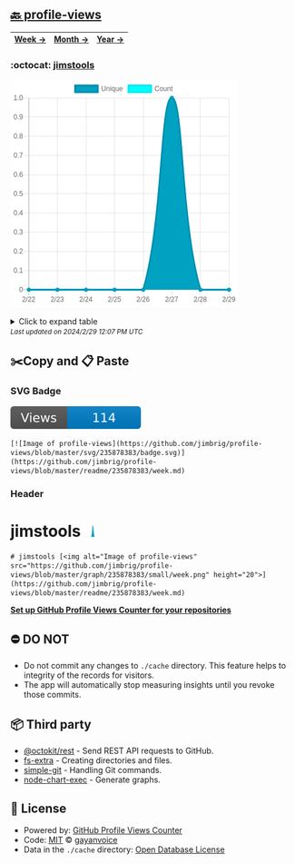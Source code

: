 ## [🔙 profile-views](https://github.com/jimbrig/profile-views)
| [**Week →**](https://github.com/jimbrig/profile-views/blob/master/readme/235878383/week.md) | [**Month →**](https://github.com/jimbrig/profile-views/blob/master/readme/235878383/month.md) | [**Year →**](https://github.com/jimbrig/profile-views/blob/master/readme/235878383/year.md) |
| ---- | ---- | ----- |
### :octocat: [jimstools](https://github.com/jimbrig/jimstools)
![Image of profile-views](https://github.com/jimbrig/profile-views/blob/master/graph/235878383/large/week.png)

<details>
	<summary>Click to expand table</summary>
	<h2>:calendar: Week Page Views Table</h2>
<table>
	<tr>
		<th>
			Last Updated
		</th>
		<th>
			Unique
		</th>
		<th>
			Count
		</th>
	</tr>
	<tr>
		<td>
			<code>2024/2/29</code>
		</td>
		<td>
			<code>0</code>
		</td>
		<td>
			<code>0</code>
		</td>
	</tr>
	<tr>
		<td>
			<code>2024/2/28</code>
		</td>
		<td>
			<code>0</code>
		</td>
		<td>
			<code>0</code>
		</td>
	</tr>
	<tr>
		<td>
			<code>2024/2/27</code>
		</td>
		<td>
			<code>1</code>
		</td>
		<td>
			<code>1</code>
		</td>
	</tr>
	<tr>
		<td>
			<code>2024/2/26</code>
		</td>
		<td>
			<code>0</code>
		</td>
		<td>
			<code>0</code>
		</td>
	</tr>
	<tr>
		<td>
			<code>2024/2/25</code>
		</td>
		<td>
			<code>0</code>
		</td>
		<td>
			<code>0</code>
		</td>
	</tr>
	<tr>
		<td>
			<code>2024/2/24</code>
		</td>
		<td>
			<code>0</code>
		</td>
		<td>
			<code>0</code>
		</td>
	</tr>
	<tr>
		<td>
			<code>2024/2/23</code>
		</td>
		<td>
			<code>0</code>
		</td>
		<td>
			<code>0</code>
		</td>
	</tr>
	<tr>
		<td>
			<code>2024/2/22</code>
		</td>
		<td>
			<code>0</code>
		</td>
		<td>
			<code>0</code>
		</td>
	</tr>
</table>

</details>
<small><i>Last updated on 2024/2/29 12:07 PM UTC</i></small>

## ✂️Copy and 📋 Paste
### SVG Badge
[![Image of profile-views](https://github.com/jimbrig/profile-views/blob/master/svg/235878383/badge.svg)](https://github.com/jimbrig/profile-views/blob/master/readme/235878383/week.md)
```readme
[![Image of profile-views](https://github.com/jimbrig/profile-views/blob/master/svg/235878383/badge.svg)](https://github.com/jimbrig/profile-views/blob/master/readme/235878383/week.md)
```
### Header
# jimstools [<img alt="Image of profile-views" src="https://github.com/jimbrig/profile-views/blob/master/graph/235878383/small/week.png" height="20">](https://github.com/jimbrig/profile-views/blob/master/readme/235878383/week.md)
```readme
# jimstools [<img alt="Image of profile-views" src="https://github.com/jimbrig/profile-views/blob/master/graph/235878383/small/week.png" height="20">](https://github.com/jimbrig/profile-views/blob/master/readme/235878383/week.md)
```
[**Set up GitHub Profile Views Counter for your repositories**](https://github.com/gayanvoice/github-profile-views-counter)
## ⛔ DO NOT
- Do not commit any changes to `./cache` directory. This feature helps to integrity of the records for visitors.
- The app will automatically stop measuring insights until you revoke those commits.
## 📦 Third party

- [@octokit/rest](https://www.npmjs.com/package/@octokit/rest) - Send REST API requests to GitHub.
- [fs-extra](https://www.npmjs.com/package/fs-extra) - Creating directories and files.
- [simple-git](https://www.npmjs.com/package/simple-git) - Handling Git commands.
- [node-chart-exec](https://www.npmjs.com/package/node-chart-exec) - Generate graphs.
## 📄 License
- Powered by: [GitHub Profile Views Counter](https://github.com/gayanvoice/github-profile-views-counter)
- Code: [MIT](./LICENSE) © [gayanvoice](https://github.com/gayanvoice/github-profile-views-counter)
- Data in the `./cache` directory: [Open Database License](https://opendatacommons.org/licenses/odbl/1-0/)